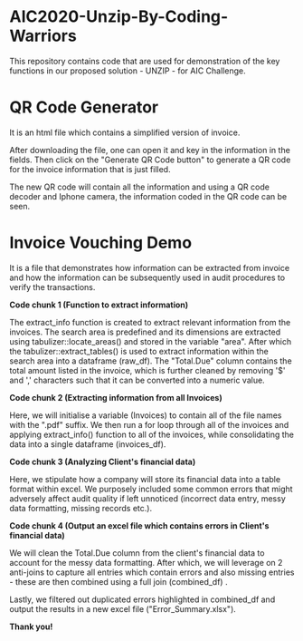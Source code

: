# AIC2020-Unzip-By-Coding-Warriors
This repository contains code that are used for demonstration of the key functions in our proposed solution - UNZIP - for AIC Challenge.

# QR Code Generator
It is an html file which contains a simplified version of invoice.

After downloading the file, one can open it and key in the information in the fields. Then click on the "Generate QR Code button" to generate a QR code for the invoice information that is just filled.

The new QR code will contain all the information and using a QR code decoder and Iphone camera, the information coded in the QR code can be seen.

# Invoice Vouching Demo
It is a file that demonstrates how information can be extracted from invoice and how the information can be subsequently used in audit procedures to verify the transactions.

**Code chunk 1 (Function to extract information)**

The extract_info function is created to extract relevant information from the invoices. The search area is predefined and its dimensions are extracted using tabulizer::locate_areas() and stored in the variable "area". After which the tabulizer::extract_tables() is used to extract information within the search area into a dataframe (raw_df). The "Total.Due" column contains the total amount listed in the invoice, which is further cleaned by removing '$' and ',' characters such that it can be converted into a numeric value.

**Code chunk 2 (Extracting information from all Invoices)**

Here, we will initialise a variable (Invoices) to contain all of the file names with the ".pdf" suffix. We then run a for loop through all of the invoices and applying extract_info() function to all of the invoices, while consolidating the data into a single dataframe (invoices_df).

**Code chunk 3 (Analyzing Client's financial data)**

Here, we stipulate how a company will store its financial data into a table format within excel. We purposely included some common errors that might adversely affect audit quality if left unnoticed (incorrect data entry, messy data formatting, missing records etc.).

**Code chunk 4 (Output an excel file which contains errors in Client's financial data)**

We will clean the Total.Due column from the client's financial data to account for  the messy data formatting. After which, we will leverage on 2 anti-joins to capture all entries which contain errors and also missing entries - these are then combined using a full join (combined_df) .

Lastly, we filtered out duplicated errors highlighted in combined_df and output the results in a new excel file ("Error_Summary.xlsx").

**Thank you!**


